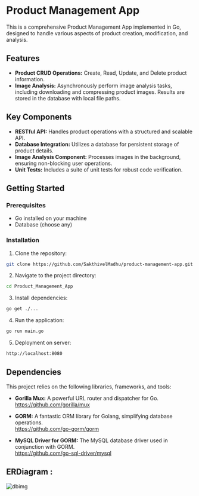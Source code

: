 # Product Management App

This is a comprehensive Product Management App implemented in Go, designed to handle various aspects of product creation, modification, and analysis.

## Features

- **Product CRUD Operations:** Create, Read, Update, and Delete product information.
- **Image Analysis:** Asynchronously perform image analysis tasks, including downloading and compressing product images. Results are stored in the database with local file paths.

## Key Components

- **RESTful API:** Handles product operations with a structured and scalable API.
- **Database Integration:** Utilizes a database for persistent storage of product details.
- **Image Analysis Component:** Processes images in the background, ensuring non-blocking user operations.
- **Unit Tests:** Includes a suite of unit tests for robust code verification.

## Getting Started

### Prerequisites

- Go installed on your machine
- Database (choose any)

### Installation

1. Clone the repository:

```bash
git clone https://github.com/SakthivelMadhu/product-management-app.git
```
2. Navigate to the project directory:

```bash
cd Product_Management_App
```

3. Install dependencies:

```bash
go get ./...
```

4. Run the application:

```bash
go run main.go
```

5. Deployment on server:
```bash
http://localhost:8080
```
## Dependencies

This project relies on the following libraries, frameworks, and tools:

- **Gorilla Mux:** A powerful URL router and dispatcher for Go.  
  https://github.com/gorilla/mux

- **GORM:** A fantastic ORM library for Golang, simplifying database operations.  
   https://github.com/go-gorm/gorm

- **MySQL Driver for GORM:** The MySQL database driver used in conjunction with GORM.  
    https://github.com/go-sql-driver/mysql


## ERDiagram :
![dbimg](https://github.com/SakthivelMadhu/product-management-app/assets/62326876/186bb730-baf1-40ee-835c-05f30c41cc7a)








